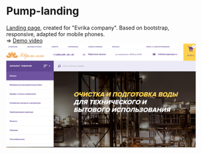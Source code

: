 # Pump-landing
[Landing page](https://atanyday.github.io/Pump-landing/), created for "Evrika company". Based on bootstrap, responsive, adapted for mobile phones.
<br>
=> [Demo video](https://youtu.be/jgby7XmMQ70?list=PLfslS7IBS7XccqD7Yet2KDusjarx1G2Lv)
<br>
![Picture](Main.jpg)
